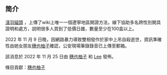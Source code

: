 ## 简介

[淺羽貓頭](https://twitter.com/homoyamakaze) ，上傳了wiki上唯一一個遼寧地區開證方法，線下協助多名跨性別開具證明和處方，説明很多人買到了低價日雌，數量至少在100盒以上。

2022 年 11 月 9 日晚，因網路暴力導致雙相發作於家中上吊自殺逝世，資訊準確性由她女朋友[穗也柚子](https://twitter.com/YuzuTvT)確認，公安現場筆錄錄音已上傳至郵箱。

該消息於 2022 年 11 月 25 日由 [穗也柚子](https://twitter.com/YuzuTvT) 和 [Lee](https://twitter.com/rbqwansui) 發佈。

條目貢獻：[穗也柚子](https://twitter.com/YuzuTvT)
